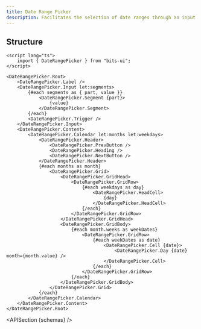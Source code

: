 ```yaml
---
title: Date Range Picker
description: Facilitates the selection of date ranges through an input and calendar-based interface.
---
```


<script>
	import { APISection, ComponentPreview, DateRangePickerDemo } from '@/components'
	export let schemas;
</script>

<ComponentPreview name="date-range-picker-demo" comp="Date Range Picker">

<DateRangePickerDemo slot="preview" />

</ComponentPreview>

## Structure

```svelte
<script lang="ts">
	import { DateRangePicker } from "bits-ui";
</script>

<DateRangePicker.Root>
	<DateRangePicker.Label />
	<DateRangePicker.Input let:segments>
		{#each segments as { part, value }}
			<DateRangePicker.Segment {part}>
				{value}
			</DateRangePicker.Segment>
		{/each}
		<DateRangePicker.Trigger />
	</DateRangePicker.Input>
	<DateRangePicker.Content>
		<DateRangePicker.Calendar let:months let:weekdays>
			<DateRangePicker.Header>
				<DateRangePicker.PrevButton />
				<DateRangePicker.Heading />
				<DateRangePicker.NextButton />
			</DateRangePicker.Header>
			{#each months as month}
				<DateRangePicker.Grid>
					<DateRangePicker.GridHead>
						<DateRangePicker.GridRow>
							{#each weekdays as day}
								<DateRangePicker.HeadCell>
									{day}
								</DateRangePicker.HeadCell>
							{/each}
						</DateRangePicker.GridRow>
					</DateRangePicker.GridHead>
					<DateRangePicker.GridBody>
						{#each month.weeks as weekDates}
							<DateRangePicker.GridRow>
								{#each weekDates as date}
									<DateRangePicker.Cell {date}>
										<DateRangePicker.Day {date} month={month.value} />
									</DateRangePicker.Cell>
								{/each}
							</DateRangePicker.GridRow>
						{/each}
					</DateRangePicker.GridBody>
				</DateRangePicker.Grid>
			{/each}
		</DateRangePicker.Calendar>
	</DateRangePicker.Content>
</DateRangePicker.Root>
```

<APISection {schemas} />
